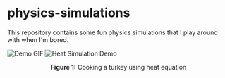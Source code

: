 # physics-simulations
This repository contains some fun physics simulations that I play around with when I'm bored. 


![Demo GIF](heat-eqn/cooked.gif)
![Heat Simulation Demo](assets/heat_demo.gif)

<p align="center"><b>Figure 1:</b> Cooking a turkey using heat equation</p>


